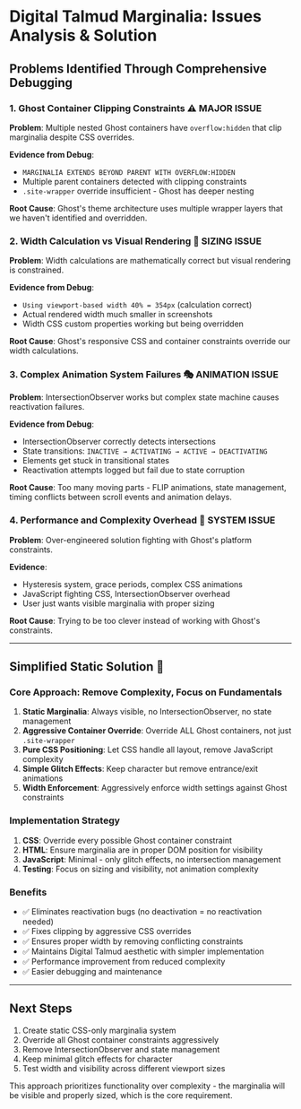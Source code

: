 # Digital Talmud Marginalia: Issues Analysis & Solution

## Problems Identified Through Comprehensive Debugging

### 1. Ghost Container Clipping Constraints ⚠️ MAJOR ISSUE
**Problem**: Multiple nested Ghost containers have `overflow:hidden` that clip marginalia despite CSS overrides.

**Evidence from Debug**:
- `MARGINALIA EXTENDS BEYOND PARENT WITH OVERFLOW:HIDDEN`
- Multiple parent containers detected with clipping constraints
- `.site-wrapper` override insufficient - Ghost has deeper nesting

**Root Cause**: Ghost's theme architecture uses multiple wrapper layers that we haven't identified and overridden.

### 2. Width Calculation vs Visual Rendering 📐 SIZING ISSUE
**Problem**: Width calculations are mathematically correct but visual rendering is constrained.

**Evidence from Debug**:
- `Using viewport-based width 40% = 354px` (calculation correct)
- Actual rendered width much smaller in screenshots
- Width CSS custom properties working but being overridden

**Root Cause**: Ghost's responsive CSS and container constraints override our width calculations.

### 3. Complex Animation System Failures 🎭 ANIMATION ISSUE
**Problem**: IntersectionObserver works but complex state machine causes reactivation failures.

**Evidence from Debug**:
- IntersectionObserver correctly detects intersections
- State transitions: `INACTIVE → ACTIVATING → ACTIVE → DEACTIVATING` 
- Elements get stuck in transitional states
- Reactivation attempts logged but fail due to state corruption

**Root Cause**: Too many moving parts - FLIP animations, state management, timing conflicts between scroll events and animation delays.

### 4. Performance and Complexity Overhead 🐛 SYSTEM ISSUE
**Problem**: Over-engineered solution fighting with Ghost's platform constraints.

**Evidence**:
- Hysteresis system, grace periods, complex CSS animations
- JavaScript fighting CSS, IntersectionObserver overhead
- User just wants visible marginalia with proper sizing

**Root Cause**: Trying to be too clever instead of working with Ghost's constraints.

---

## Simplified Static Solution 🔧

### Core Approach: Remove Complexity, Focus on Fundamentals

1. **Static Marginalia**: Always visible, no IntersectionObserver, no state management
2. **Aggressive Container Override**: Override ALL Ghost containers, not just `.site-wrapper`
3. **Pure CSS Positioning**: Let CSS handle all layout, remove JavaScript complexity
4. **Simple Glitch Effects**: Keep character but remove entrance/exit animations
5. **Width Enforcement**: Aggressively enforce width settings against Ghost constraints

### Implementation Strategy

1. **CSS**: Override every possible Ghost container constraint
2. **HTML**: Ensure marginalia are in proper DOM position for visibility
3. **JavaScript**: Minimal - only glitch effects, no intersection management
4. **Testing**: Focus on sizing and visibility, not animation complexity

### Benefits

- ✅ Eliminates reactivation bugs (no deactivation = no reactivation needed)
- ✅ Fixes clipping by aggressive CSS overrides
- ✅ Ensures proper width by removing conflicting constraints
- ✅ Maintains Digital Talmud aesthetic with simpler implementation
- ✅ Performance improvement from reduced complexity
- ✅ Easier debugging and maintenance

---

## Next Steps

1. Create static CSS-only marginalia system
2. Override all Ghost container constraints aggressively
3. Remove IntersectionObserver and state management
4. Keep minimal glitch effects for character
5. Test width and visibility across different viewport sizes

This approach prioritizes functionality over complexity - the marginalia will be visible and properly sized, which is the core requirement.